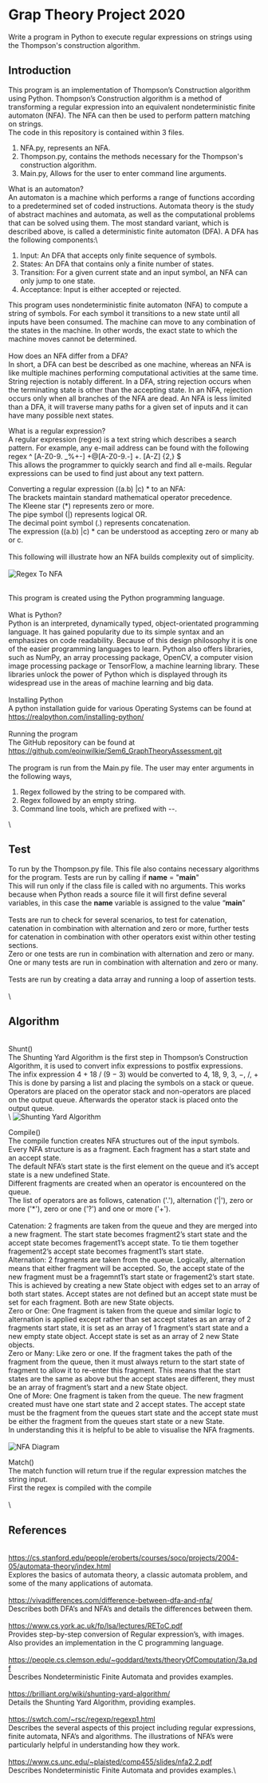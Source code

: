 # Grap Theory Project 2020
Write a program in Python to execute regular expressions on strings using the Thompson's construction algorithm.

## Introduction
This program is an implementation of Thompson’s Construction algorithm using Python.  Thompson’s Construction algorithm is a method of transforming a regular expression into an equivalent nondeterministic finite automaton (NFA). The NFA can then be used to perform pattern matching on strings.\
The code in this repository is contained within 3 files.
1)	NFA.py, represents an NFA.
2)	Thompson.py, contains the methods necessary for the Thompson's construction algorithm.
3)	Main.py, Allows for the user to enter command line arguments.


What is an automaton?\
An automaton is a machine which performs a range of functions according to a predetermined set of coded instructions. Automata theory is the study of abstract machines and automata, as well as the computational problems that can be solved using them.
The most standard variant, which is described above, is called a deterministic finite automaton (DFA). A DFA has the following components:\
1) Input: An DFA that accepts only finite sequence of symbols.
2) States: An DFA that contains only a finite number of states.
3) Transition: For a given current state and an input symbol, an NFA can only jump to one state.
4) Acceptance: Input is either accepted or rejected.

This program uses nondeterministic finite automaton (NFA) to compute a string of symbols. For each symbol it transitions to a new state until all inputs have been consumed. The machine can move to any combination of the states in the machine. In other words, the exact state to which the machine moves cannot be determined.\
\
How does an NFA differ from a DFA?\
In short, a DFA can best be described as one machine, whereas an NFA is like multiple machines performing computational activities at the same time. String rejection is notably different. In a DFA, string rejection occurs when the terminating state is other than the accepting state. In an NFA, rejection occurs only when all branches of the NFA are dead. An NFA is less limited than a DFA, it will traverse many paths for a given set of inputs and it can have many possible next states.


What is a regular expression?\
A regular expression (regex) is a text string which describes a search pattern. For example, any e-mail address can be found with the following regex ^ [A-Z0-9. _%+-] +@[A-Z0-9.-] +\. [A-Z] {2,} $ \
This allows the programmer to quickly search and find all e-mails. Regular expressions can be used to find just about any text pattern.

Converting a regular expression ((a.b) |c) * to an NFA:\
The brackets maintain standard mathematical operator precedence.\
The Kleene star (*) represents zero or more.\
The pipe symbol (|) represents logical OR.\
The decimal point symbol (.) represents concatenation. \
The expression ((a.b) |c) * can be understood as accepting zero or many ab or c. \
\
This following will illustrate how an NFA builds complexity out of simplicity.\
\
![Regex To NFA](https://github.com/eoinwilkie/Sem6_GraphTheoryAssessment/blob/master/img/RegexToNFA.png)

\
This program is created using the Python programming language. \
\
What is Python?\
Python is an interpreted, dynamically typed, object-orientated programming language.  It has gained popularity due to its simple syntax and an emphasizes on code readability.  Because of this design philosophy it is one of the easier programming languages to learn. Python also offers libraries, such as NumPy, an array processing package, OpenCV, a computer vision image processing package or TensorFlow, a machine learning library.  These libraries unlock the power of Python which is displayed through its widespread use in the areas of machine learning and big data. \
\
Installing Python\
A python installation guide for various Operating Systems can be found at https://realpython.com/installing-python/ \
\
Running the program\
The GitHub repository can be found at https://github.com/eoinwilkie/Sem6_GraphTheoryAssessment.git \
\
The program is run from the Main.py file. The user may enter arguments in the following ways,
1)	Regex followed by the string to be compared with.
2)	Regex followed by an empty string.
3)	Command line tools, which are prefixed with --.

\
## Test
To run by the Thompson.py file. This file also contains necessary algorithms for the program.  Tests are run by calling 	if __name__ = "__main__" \
This will run only if the class file is called with no arguments. This works because when Python reads a source file it will first define several variables, in this case the __name__ variable is assigned to the value “__main__”\
\
Tests are run to check for several scenarios, to test for catenation, catenation in combination with alternation and zero or more, further tests for catenation in combination with other operators exist within other testing sections.\
Zero or one tests are run in combination with alternation and zero or many.\
One or many tests are run in combination with alternation and zero or many.\
\
Tests are run by creating a data array and running a loop of assertion tests.\
\
\
## Algorithm
\
Shunt()\
The Shunting Yard Algorithm is the first step in Thompson’s Construction Algorithm, it is used to convert infix expressions to postfix expressions.\
The infix expression 4 + 18 / (9 − 3) would be converted to 4, 18, 9, 3, −, /, + \
This is done by parsing a list and placing the symbols on a stack or queue. Operators are placed on the operator stack and non-operators are placed on the output queue. Afterwards the operator stack is placed onto the output queue.\
\ 
![Shunting Yard Algorithm](https://github.com/eoinwilkie/Sem6_GraphTheoryAssessment/blob/master/img/ShuntingYard.png)


Compile()\
The compile function creates NFA structures out of the input symbols. Every NFA structure is as a fragment. Each fragment has a start state and an accept state.\
The default NFA’s start state is the first element on the queue and it’s accept state is a new undefined State.\
Different fragments are created when an operator is encountered on the queue. \
The list of operators are as follows, catenation ('.'), alternation ('|'), zero or more ('*'), zero or one ('?') and one or more ('+').\
\
Catenation: 2 fragments are taken from the queue and they are merged into a new fragment. The start state becomes fragment2’s start state and the accept state becomes fragement1’s accept state. To tie them together fragement2’s accept state becomes fragment1’s start state. \
Alternation: 2 fragments are taken from the queue. Logically, alternation means that either fragment will be accepted. So, the accept state of the new fragment must be a fragemnt1’s start state or fragement2’s start state. This is achieved by creating a new State object with edges set to an array of both start states. Accept states are not defined but an accept state must be set for each fragment. Both are new State objects.\
Zero or One: One fragment is taken from the queue and similar logic to alternation is applied except rather than set accept states as an array of 2 fragments start state, it is set as an array of 1 fragment’s start state and a new empty state object. Accept state is set as an array of 2 new State objects. \
Zero or Many: Like zero or one. If the fragment takes the path of the fragment from the queue, then it must always return to the start state of fragment to allow it to re-enter this fragment. This means that the start states are the same as above but the accept states are different, they must be an array of fragment’s start and a new State object.\
One of More: One fragment is taken from the queue. The new fragment created must have one start state and 2 accept states. The accept state must be the fragment from the queues start state and the accept state must be either the fragment from the queues start state or a new State. \
In understanding this it is helpful to be able to visualise the NFA fragments. \
\
![NFA Diagram](https://github.com/eoinwilkie/Sem6_GraphTheoryAssessment/blob/master/img/NFA_diagrams.png)


Match()\
The match function will return true if the regular expression matches the string input.\
First the regex is compiled with the compile\
\
\
## References
\
https://cs.stanford.edu/people/eroberts/courses/soco/projects/2004-05/automata-theory/index.html \
Explores the basics of automata theory, a classic automata problem, and some of the many applications of automata.\
\
https://vivadifferences.com/difference-between-dfa-and-nfa/ \
Describes both DFA’s and NFA’s and details the differences between them. \
\
https://www.cs.york.ac.uk/fp/lsa/lectures/REToC.pdf \
Provides step-by-step conversion of Regular expression’s, with images.  Also provides an implementation in the C programming language.\
\
https://people.cs.clemson.edu/~goddard/texts/theoryOfComputation/3a.pdf \
Describes Nondeterministic Finite Automata and provides examples. \
\
https://brilliant.org/wiki/shunting-yard-algorithm/  \
 Details the Shunting Yard Algorithm, providing examples.\
\
https://swtch.com/~rsc/regexp/regexp1.html \
Describes the several aspects of this project including regular expressions, finite automata, NFA’s and algorithms. The illustrations of NFA’s were particularly helpful in understanding how they work.\
\
https://www.cs.unc.edu/~plaisted/comp455/slides/nfa2.2.pdf \
Describes Nondeterministic Finite Automata and provides examples.\

